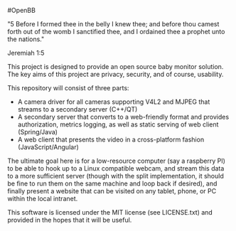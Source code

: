 #OpenBB

"5 Before I formed thee in the belly I knew thee; and before thou camest forth out of the womb I sanctified thee, and I ordained thee a prophet unto the nations."

Jeremiah 1:5

This project is designed to provide an open source baby monitor solution. The key aims of this project are privacy, security, and of course, usability.

This repository will consist of three parts:

- A camera driver for all cameras supporting V4L2 and MJPEG that streams to a secondary server (C++/QT)
- A secondary server that converts to a web-friendly format and provides authorization, metrics logging, as well as static serving of web client (Spring/Java)
- A web client that presents the video in a cross-platform fashion (JavaScript/Angular)

The ultimate goal here is for a low-resource computer (say a raspberry PI) to be able to hook up to a Linux compatible webcam, and stream this data to a more sufficient server
(though with the split implementation, it should be fine to run them on the same machine and loop back if desired), and finally present a website that can be visited on any tablet,
phone, or PC within the local intranet.

This software is licensed under the MIT license (see LICENSE.txt) and provided in the hopes that it will be useful.